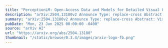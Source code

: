 ```yaml
---
title: "PerceptionLM: Open-Access Data and Models for Detailed Visual Understanding"
description: "arXiv:2504.13180v2 Announce Type: replace-cross Abstract: Vision-language models are integral to computer vision research, yet many high-performing models remain closed-source, obscuring their data, design and training recipe. The research community has responded by using distillation from black-box models to label training data, achieving strong benchmark results, at the cost of measurable scientific progress. However, without knowing the details of the teacher model and its data sources, scientific progress remains difficult to measure. In this paper, we study building a Perception Language Model (PLM) in a fully open and reproducible framework for transparent research in image and video understanding. We analyze standard training pipelines without distillation from proprietary models and explore large-scale synthetic data to identify critical data gaps, particularly in detailed video understanding. To bridge these gaps, we release 2.8M human-labeled instances of fine-grained video question-answer pairs and spatio-temporally grounded video captions. Additionally, we introduce PLM-VideoBench, a suite for evaluating challenging video understanding tasks focusing on the ability to reason about 'what', 'where', 'when', and 'how' of a video. We make our work fully reproducible by providing data, training recipes, code & models. https://github.com/facebookresearch/perception_models"
summary: "arXiv:2504.13180v2 Announce Type: replace-cross Abstract: Vision-language models are integral to computer vision research, yet many high-performing models remain closed-source, obscuring their data, design and training recipe. The research community has responded by using distillation from black-box models to label training data, achieving strong benchmark results, at the cost of measurable scientific progress. However, without knowing the details of the teacher model and its data sources, scientific progress remains difficult to measure. In this paper, we study building a Perception Language Model (PLM) in a fully open and reproducible framework for transparent research in image and video understanding. We analyze standard training pipelines without distillation from proprietary models and explore large-scale synthetic data to identify critical data gaps, particularly in detailed video understanding. To bridge these gaps, we release 2.8M human-labeled instances of fine-grained video question-answer pairs and spatio-temporally grounded video captions. Additionally, we introduce PLM-VideoBench, a suite for evaluating challenging video understanding tasks focusing on the ability to reason about 'what', 'where', 'when', and 'how' of a video. We make our work fully reproducible by providing data, training recipes, code & models. https://github.com/facebookresearch/perception_models"
pubDate: "Mon, 23 Jun 2025 00:00:00 -0400"
source: "arXiv AI"
url: "https://arxiv.org/abs/2504.13180"
thumbnail: "/static/browse/0.3.4/images/arxiv-logo-fb.png"
---
```


